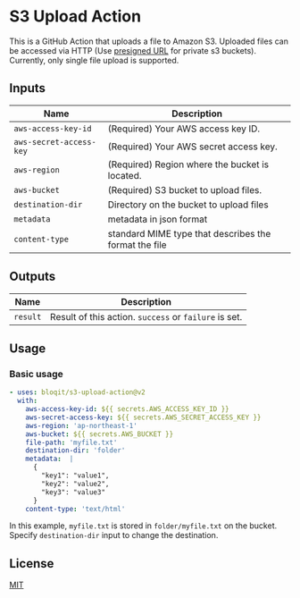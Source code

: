 # S3 Upload Action

This is a GitHub Action that uploads a file to Amazon S3.
Uploaded files can be accessed via HTTP (Use [presigned URL](https://docs.aws.amazon.com/AmazonS3/latest/userguide/ShareObjectPreSignedURL.html) for private s3 buckets).
Currently, only single file upload is supported.

## Inputs

| Name | Description | 
| --- | --- | 
| `aws-access-key-id` | (Required) Your AWS access key ID. | 
| `aws-secret-access-key` | (Required) Your AWS secret access key. | 
| `aws-region` | (Required) Region where the bucket is located. | 
| `aws-bucket` | (Required) S3 bucket to upload files. | 
| `destination-dir` | Directory on the bucket to upload files | 
| `metadata` | metadata in json format | 
| `content-type` | standard MIME type that describes the format the file | 

## Outputs

| Name | Description |
| --- | --- |
| `result` | Result of this action. `success` or `failure` is set. |

## Usage

### Basic usage

```yaml
- uses: bloqit/s3-upload-action@v2
  with:
    aws-access-key-id: ${{ secrets.AWS_ACCESS_KEY_ID }}
    aws-secret-access-key: ${{ secrets.AWS_SECRET_ACCESS_KEY }}
    aws-region: 'ap-northeast-1'
    aws-bucket: ${{ secrets.AWS_BUCKET }}
    file-path: 'myfile.txt'
    destination-dir: 'folder'
    metadata:  |
      {
        "key1": "value1",
        "key2": "value2",
        "key3": "value3"
      }
    content-type: 'text/html'
```

In this example, `myfile.txt` is stored in `folder/myfile.txt` on the bucket.
Specify `destination-dir` input to change the destination.

## License

[MIT](LICENSE)
